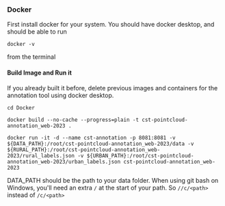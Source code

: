 ### Docker

First install docker for your system. You should have docker desktop, and should be able to run 
```
docker -v
```

from the terminal

#### Build Image and Run it

If you already built it before, delete previous images and containers for the annotation tool using docker desktop.
```
cd Docker

docker build --no-cache --progress=plain -t cst-pointcloud-annotation_web-2023 .

docker run -it -d --name cst-annotation -p 8081:8081 -v ${DATA_PATH}:/root/cst-pointcloud-annotation_web-2023/data -v ${RURAL_PATH}:/root/cst-pointcloud-annotation_web-2023/rural_labels.json -v ${URBAN_PATH}:/root/cst-pointcloud-annotation_web-2023/urban_labels.json cst-pointcloud-annotation_web-2023

```

DATA_PATH should be the path to your data folder. 
When using git bash on Windows, you'll need an extra ```/``` at the start of your path. 
So ```//c/<path>``` instead of ```/c/<path>```